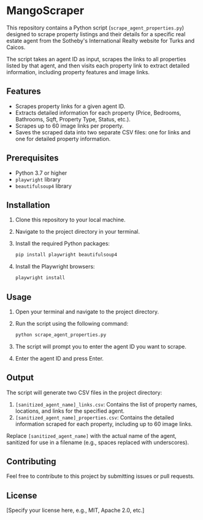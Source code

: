 # MangoScraper

This repository contains a Python script (`scrape_agent_properties.py`) designed to scrape property listings and their details for a specific real estate agent from the Sotheby's International Realty website for Turks and Caicos.

The script takes an agent ID as input, scrapes the links to all properties listed by that agent, and then visits each property link to extract detailed information, including property features and image links.

## Features

*   Scrapes property links for a given agent ID.
*   Extracts detailed information for each property (Price, Bedrooms, Bathrooms, Sqft, Property Type, Status, etc.).
*   Scrapes up to 60 image links per property.
*   Saves the scraped data into two separate CSV files: one for links and one for detailed property information.

## Prerequisites

*   Python 3.7 or higher
*   `playwright` library
*   `beautifulsoup4` library

## Installation

1.  Clone this repository to your local machine.
2.  Navigate to the project directory in your terminal.
3.  Install the required Python packages:

    ```bash
    pip install playwright beautifulsoup4
    ```

4.  Install the Playwright browsers:

    ```bash
    playwright install
    ```

## Usage

1.  Open your terminal and navigate to the project directory.
2.  Run the script using the following command:

    ```bash
    python scrape_agent_properties.py
    ```

3.  The script will prompt you to enter the agent ID you want to scrape.
4.  Enter the agent ID and press Enter.

## Output

The script will generate two CSV files in the project directory:

1.  `[sanitized_agent_name]_links.csv`: Contains the list of property names, locations, and links for the specified agent.
2.  `[sanitized_agent_name]_properties.csv`: Contains the detailed information scraped for each property, including up to 60 image links.

Replace `[sanitized_agent_name]` with the actual name of the agent, sanitized for use in a filename (e.g., spaces replaced with underscores).

## Contributing

Feel free to contribute to this project by submitting issues or pull requests.

## License

[Specify your license here, e.g., MIT, Apache 2.0, etc.]
